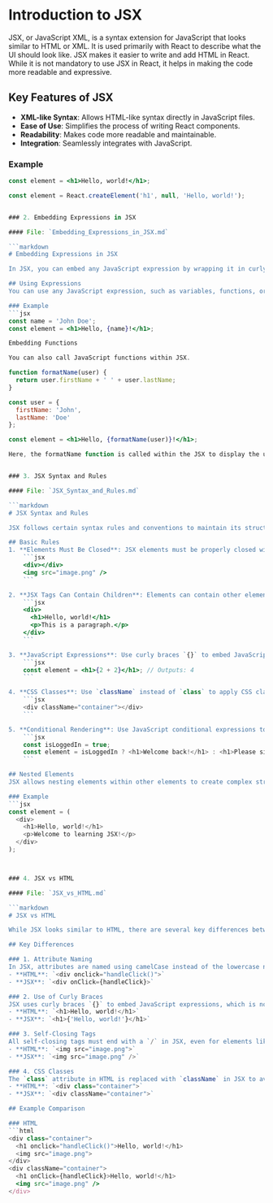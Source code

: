 # Introduction to JSX

JSX, or JavaScript XML, is a syntax extension for JavaScript that looks similar to HTML or XML. It is used primarily with React to describe what the UI should look like. JSX makes it easier to write and add HTML in React. While it is not mandatory to use JSX in React, it helps in making the code more readable and expressive.

## Key Features of JSX
- **XML-like Syntax**: Allows HTML-like syntax directly in JavaScript files.
- **Ease of Use**: Simplifies the process of writing React components.
- **Readability**: Makes code more readable and maintainable.
- **Integration**: Seamlessly integrates with JavaScript.

### Example
```jsx
const element = <h1>Hello, world!</h1>;

const element = React.createElement('h1', null, 'Hello, world!');


### 2. Embedding Expressions in JSX

#### File: `Embedding_Expressions_in_JSX.md`

```markdown
# Embedding Expressions in JSX

In JSX, you can embed any JavaScript expression by wrapping it in curly braces `{}`. This feature allows you to dynamically insert values, call functions, and leverage the full power of JavaScript within your JSX.

## Using Expressions
You can use any JavaScript expression, such as variables, functions, or operations inside the curly braces.

### Example
```jsx
const name = 'John Doe';
const element = <h1>Hello, {name}!</h1>;

Embedding Functions

You can also call JavaScript functions within JSX.

function formatName(user) {
  return user.firstName + ' ' + user.lastName;
}

const user = {
  firstName: 'John',
  lastName: 'Doe'
};

const element = <h1>Hello, {formatName(user)}!</h1>;

Here, the formatName function is called within the JSX to display the user's full name.


### 3. JSX Syntax and Rules

#### File: `JSX_Syntax_and_Rules.md`

```markdown
# JSX Syntax and Rules

JSX follows certain syntax rules and conventions to maintain its structure and functionality. Understanding these rules is essential for writing valid and efficient JSX code.

## Basic Rules
1. **Elements Must Be Closed**: JSX elements must be properly closed with a corresponding closing tag or self-closing.
    ```jsx
    <div></div>
    <img src="image.png" />
    ```

2. **JSX Tags Can Contain Children**: Elements can contain other elements or text as children.
    ```jsx
    <div>
      <h1>Hello, world!</h1>
      <p>This is a paragraph.</p>
    </div>
    ```

3. **JavaScript Expressions**: Use curly braces `{}` to embed JavaScript expressions.
    ```jsx
    const element = <h1>{2 + 2}</h1>; // Outputs: 4
    ```

4. **CSS Classes**: Use `className` instead of `class` to apply CSS classes.
    ```jsx
    <div className="container"></div>
    ```

5. **Conditional Rendering**: Use JavaScript conditional expressions to render elements conditionally.
    ```jsx
    const isLoggedIn = true;
    const element = isLoggedIn ? <h1>Welcome back!</h1> : <h1>Please sign in.</h1>;
    ```

## Nested Elements
JSX allows nesting elements within other elements to create complex structures.

### Example
```jsx
const element = (
  <div>
    <h1>Hello, world!</h1>
    <p>Welcome to learning JSX!</p>
  </div>
);



### 4. JSX vs HTML

#### File: `JSX_vs_HTML.md`

```markdown
# JSX vs HTML

While JSX looks similar to HTML, there are several key differences between the two. Understanding these differences is crucial for writing effective JSX code in React.

## Key Differences

### 1. Attribute Naming
In JSX, attributes are named using camelCase instead of the lowercase naming convention in HTML.
- **HTML**: `<div onclick="handleClick()">`
- **JSX**: `<div onClick={handleClick}>`

### 2. Use of Curly Braces
JSX uses curly braces `{}` to embed JavaScript expressions, which is not possible in standard HTML.
- **HTML**: `<h1>Hello, world!</h1>`
- **JSX**: `<h1>{'Hello, world!'}</h1>`

### 3. Self-Closing Tags
All self-closing tags must end with a `/` in JSX, even for elements like `<img>`, `<br>`, etc.
- **HTML**: `<img src="image.png">`
- **JSX**: `<img src="image.png" />`

### 4. CSS Classes
The `class` attribute in HTML is replaced with `className` in JSX to avoid conflicts with the JavaScript `class` keyword.
- **HTML**: `<div class="container">`
- **JSX**: `<div className="container">`

## Example Comparison

### HTML
```html
<div class="container">
  <h1 onclick="handleClick()">Hello, world!</h1>
  <img src="image.png">
</div>
<div className="container">
  <h1 onClick={handleClick}>Hello, world!</h1>
  <img src="image.png" />
</div>

